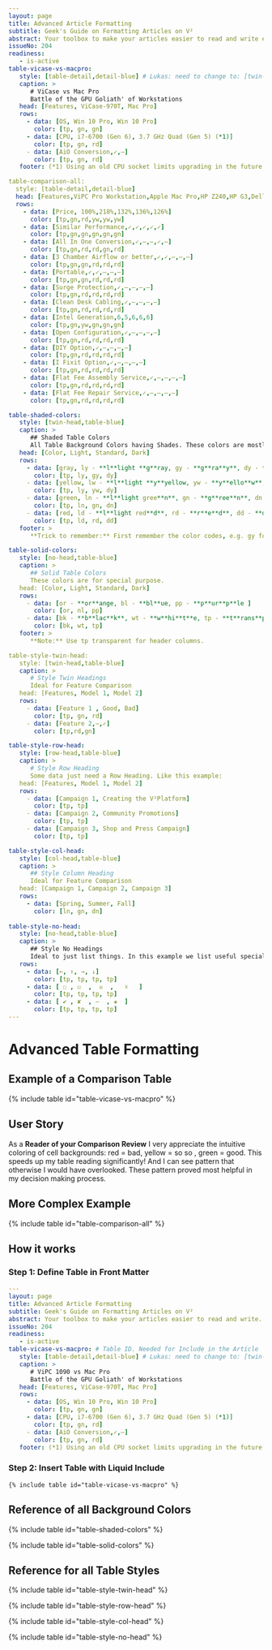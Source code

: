 ```yaml
---
layout: page
title: Advanced Article Formatting
subtitle: Geek's Guide on Formatting Articles on V² 
abstract: Your toolbox to make your articles easier to read and write even if they have complex content. Examples on powerful formatting that assists the reader in quickly ingest complex information. We also show how to keep your kramdown code legible for yourself.
issueNo: 204
readiness:
   - is-active
table-vicase-vs-macpro:
   style: [table-detail,detail-blue] # Lukas: need to change to: [twin-head,table-blue]
   caption: >
      # ViCase vs Mac Pro
      Battle of the GPU Goliath' of Workstations
   head: [Features, ViCase-970T, Mac Pro]
   rows:
     - data: [OS, Win 10 Pro, Win 10 Pro]
       color: [tp, gn, gn]
     - data: [CPU, i7-6700 (Gen 6), 3.7 GHz Quad (Gen 5) (*1)]
       color: [tp, gn, rd]
     - data: [AiO Conversion,✓,―]
       color: [tp, gn, rd]
   footer: (*1) Using an old CPU socket limits upgrading in the future

table-comparison-all: 
  style: [table-detail,detail-blue]
  head: [Features,ViPC Pro Workstation,Apple Mac Pro,HP Z240,HP G3,Dell Precision Tower]
  rows: 
    - data: [Price, 100%,218%,132%,136%,126%]
      color: [tp,gn,rd,yw,yw,yw]
    - data: [Similar Performance,✓,✓,✓,✓,✓]
      color: [tp,gn,gn,gn,gn,gn]
    - data: [All In One Conversion,✓,―,―,✓,―]
      color: [tp,gn,rd,rd,gn,rd]
    - data: [3 Chamber Airflow or better,✓,✓,―,―,―]
      color: [tp,gn,gn,rd,rd,rd]
    - data: [Portable,✓,✓,―,―,―]
      color: [tp,gn,gn,rd,rd,rd]
    - data: [Surge Protection,✓,―,―,―,―]
      color: [tp,gn,rd,rd,rd,rd]
    - data: [Clean Desk Cabling,✓,―,―,―,―]
      color: [tp,gn,rd,rd,rd,rd]
    - data: [Intel Generation,6,5,6,6,6]
      color: [tp,gn,yw,gn,gn,gn]
    - data: [Open Configuration,✓,―,―,―,―]
      color: [tp,gn,rd,rd,rd,rd]
    - data: [DIY Option,✓,―,―,―,―]
      color: [tp,gn,rd,rd,rd,rd]
    - data: [I Fixit Option,✓,―,―,―,―]
      color: [tp,gn,rd,rd,rd,rd]
    - data: [Flat Fee Assembly Service,✓,―,―,―,―]
      color: [tp,gn,rd,rd,rd,rd]
    - data: [Flat Fee Repair Service,✓,―,―,―,―]
      color: [tp,gn,rd,rd,rd,rd]

table-shaded-colors:
   style: [twin-head,table-blue]
   caption: >
      ## Shaded Table Colors 
      All Table Background Colors having Shades. These colors are mostly used in comparison tables. Each come with three shades to express variations.
   head: [Color, Light, Standard, Dark]
   rows:
     - data: [gray, ly - **l**light **g**ray, gy - **g**ra**y**, dy - **d**ark gra**y**]
       color: [tp, ly, gy, dy]
     - data: [yellow, lw - **l**light **y**yellow, yw - **y**ello**w**, dy - **d**ark yello**w**]
       color: [tp, ly, yw, dy]
     - data: [green, ln - **l**light gree**n**, gn - **g**ree**n**, dn - **d**ark gree**n**]
       color: [tp, ln, gn, dn]
     - data: [red, ld - **l**light red**d**, rd - **r**e**d**, dd - **d**ark re**d**]
       color: [tp, ld, rd, dd]
   footer: >
      **Trick to remember:** First remember the color codes, e.g. gy for **g**ra**y*. Then the variations are easy. Keep last char. First char is either l for light or d for dark.

table-solid-colors:
   style: [no-head,table-blue]
   caption: >
      ## Solid Table Colors
      These colors are for special purpose.
   head: [Color, Light, Standard, Dark]
   rows:
     - data: [or - **or**ange, bl - **bl**ue, pp - **p**ur**p**le ]
       color: [or, nl, pp]
     - data: [bk - **b**lac**k**, wt - **w**hi**t**e, tp - **t**rans**p**arent]
       color: [bk, wt, tp]
   footer: >
      **Note:** Use tp transparent for header columns.

table-style-twin-head:
   style: [twin-head,table-blue]
   caption: >
      # Style Twin Headings
      Ideal for Feature Comparison
   head: [Features, Model 1, Model 2]
   rows:
     - data: [Feature 1 , Good, Bad]
       color: [tp, gn, rd]
     - data: [Feature 2,―,✓]
       color: [tp,rd,gn]

table-style-row-head:
   style: [row-head,table-blue]
   caption: >
      # Style Row Heading
      Some data just need a Row Heading. Like this example:
   head: [Features, Model 1, Model 2]
   rows:
     - data: [Campaign 1, Creating the V²Platform]
       color: [tp, tp]
     - data: [Campaign 2, Community Promotions]
       color: [tp, tp]
     - data: [Campaign 3, Shop and Press Campaign]
       color: [tp, tp]

table-style-col-head:
   style: [col-head,table-blue]
   caption: >
      ## Style Column Heading
      Ideal for Feature Comparison
   head: [Campaign 1, Campaign 2, Campaign 3]
   rows:
     - data: [Spring, Summer, Fall]
       color: [ln, gn, dn]
       
table-style-no-head:
   style: [no-head,table-blue]
   caption: >
      ## Style No Headings
      Ideal to just list things. In this example we list useful special characters.
   rows:
     - data: [←, ↑, →, ↓]
       color: [tp, tp, tp, tp]
     - data: [ ☐ , ☑  ,  ☒  ,   ☓   ]
       color: [tp, tp, tp, tp] 
     - data: [ ✔ , ✘  , —  , ✚  ]
       color: [tp, tp, tp, tp]
---
```



# Advanced Table Formatting

## Example of a Comparison Table

{% include table id="table-vicase-vs-macpro" %}


## User Story
As a **Reader of your Comparison Review** I very appreciate the intuitive coloring of cell backgrounds: red = bad, yellow = so so , green = good. This speeds up my table reading significantly! And I can see pattern that otherwise I would have overlooked. These pattern proved most helpful in my decision making process.

## More Complex Example

{% include table id="table-comparison-all" %}

## How it works

### Step 1: Define Table in Front Matter

```yml
---
layout: page
title: Advanced Article Formatting
subtitle: Geek's Guide on Formatting Articles on V² 
abstract: Your toolbox to make your articles easier to read and write.
issueNo: 204
readiness:
   - is-active
table-vicase-vs-macpro: # Table ID. Needed for Include in the Article
   style: [table-detail,detail-blue] # Lukas: need to change to: [twin-head,table-blue]
   caption: >
      # ViPC 1090 vs Mac Pro
      Battle of the GPU Goliath' of Workstations
   head: [Features, ViCase-970T, Mac Pro]
   rows:
     - data: [OS, Win 10 Pro, Win 10 Pro]
       color: [tp, gn, gn]
     - data: [CPU, i7-6700 (Gen 6), 3.7 GHz Quad (Gen 5) (*1)]
       color: [tp, gn, rd]
     - data: [AiO Conversion,✓,―]
       color: [tp, gn, rd]
   footer: (*1) Using an old CPU socket limits upgrading in the future
```


### Step 2: Insert Table with Liquid Include

```liquid
{% include table id="table-vicase-vs-macpro" %}
```

## Reference of all Background Colors

{% include table id="table-shaded-colors" %}

{% include table id="table-solid-colors" %}


## Reference for all Table Styles

{% include table id="table-style-twin-head" %}

{% include table id="table-style-row-head" %}

{% include table id="table-style-col-head" %}

{% include table id="table-style-no-head" %}


